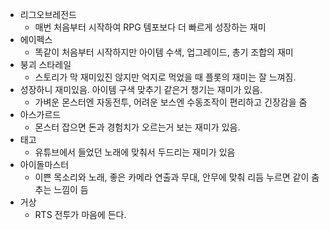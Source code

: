 - 리그오브레전드
  - 매번 처음부터 시작하여 RPG 템포보다 더 빠르게 성장하는 재미
- 에이펙스
  - 똑같이 처음부터 시작하지만 아이템 수색, 업그레이드, 총기 조합의 재미
- 붕괴 스타레일
  - 스토리가 막 재미있진 않지만 억지로 먹었을 때 플롯의 재미는 잘 느껴짐.
- 성장하니 재미있음. 아이템 구색 맞추기 같은거 챙기는 재미가 있음.
  - 가벼운 몬스터엔 자동전투, 어려운 보스엔 수동조작이 편리하고 긴장감을 줌
- 아스가르드
  - 몬스터 잡으면 돈과 경험치가 오르는거 보는 재미가 있음.
- 태고
  - 유튜브에서 들었던 노래에 맞춰서 두드리는 재미가 있음
- 아이돌마스터
  - 이쁜 목소리와 노래, 좋은 카메라 연출과 무대, 안무에 맞춰 리듬 누르면 같이 춤추는 느낌이 듬
- 거상
  - RTS 전투가 마음에 든다.
